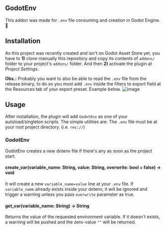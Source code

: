 GodotEnv
------------
This addon was made for `.env` file consuming and creation in Godot Engine. 📁

## Installation

As this project was recently created and isn't on Godot Asset Store yet, you have to **1)** clone manually this repository and copy its contents of `addons/` folder to your project's `addons/` folder. And then **2)** activate the plugin at *Project Settings*.

**Obs.:** Probably you want to also be able to read the `.env` file from the release binary, to do so you must add `.env` inside the filters to export field at the Resources tab of your export preset. Example below.
![image](https://user-images.githubusercontent.com/28108272/81484707-2e332780-921e-11ea-92c3-234f5614474e.png)

## Usage

After installation, the plugin will add `GodotEnv` as one of your autoload/singleton scripts. The simple utilities are:
The `.env` file must be at your root project directory. (i.e. `res://`)

### GodotEnv

GodotEnv creates a new dotenv file if there's any as soon as the project start.

#### create_var(variable_name: String, value: String, overwrite: bool = false) -> void
It will create a new `variable_name=value` line at your `.env` file.
If `variable_name` already exists inside your dotenv, it will be ignored and trigger a warning unless you pass `overwrite` parameter as true.

#### get_var(variable_name: String) -> String
Returns the value of the requested environment variable. If it doesn't exists, a warning will be pushed and the zero-value `""` will be returned.
